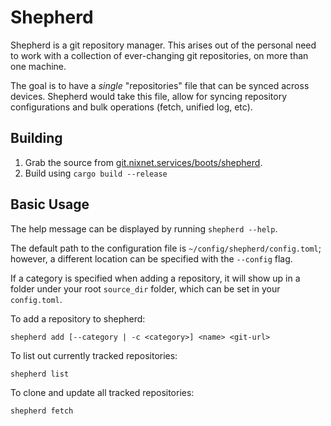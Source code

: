 # Shepherd

Shepherd is a git repository manager. This arises out of the personal need to
work with a collection of ever-changing git repositories, on more than one
machine.

The goal is to have a _single_ "repositories" file that can be synced
across devices. Shepherd would take this file, allow for syncing repository
configurations and bulk operations (fetch, unified log, etc).

## Building

1. Grab the source from [git.nixnet.services/boots/shepherd](https://git.nixnet.services/boots/shepherd).
2. Build using `cargo build --release`

## Basic Usage

The help message can be displayed by running `shepherd --help`.

The default path to the configuration file is `~/config/shepherd/config.toml`; however, a different location can be specified with the `--config` flag.

If a category is specified when adding a repository, it will show up in a folder under your root `source_dir` folder, which can be set in your `config.toml`.

To add a repository to shepherd:
```
shepherd add [--category | -c <category>] <name> <git-url>
```

To list out currently tracked repositories:
```
shepherd list
```

To clone and update all tracked repositories:
```
shepherd fetch
```
